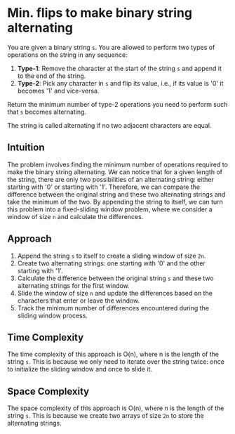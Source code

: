 # Min. flips to make binary string alternating 

You are given a binary string `s`. You are allowed to perform two types of operations on the string in any sequence:

1. **Type-1**: Remove the character at the start of the string `s` and append it to the end of the string.
2. **Type-2**: Pick any character in `s` and flip its value, i.e., if its value is '0' it becomes '1' and vice-versa.

Return the minimum number of type-2 operations you need to perform such that `s` becomes alternating.

The string is called alternating if no two adjacent characters are equal.

## Intuition

The problem involves finding the minimum number of operations required to make the binary string alternating. We can notice that for a given length of the string, there are only two possibilities of an alternating string: either starting with '0' or starting with '1'. Therefore, we can compare the difference between the original string and these two alternating strings and take the minimum of the two. By appending the string to itself, we can turn this problem into a fixed-sliding window problem, where we consider a window of size `n` and calculate the differences.

## Approach

1. Append the string `s` to itself to create a sliding window of size `2n`.
2. Create two alternating strings: one starting with '0' and the other starting with '1'.
3. Calculate the difference between the original string `s` and these two alternating strings for the first window.
4. Slide the window of size `n` and update the differences based on the characters that enter or leave the window.
5. Track the minimum number of differences encountered during the sliding window process.

## Time Complexity

The time complexity of this approach is O(n), where n is the length of the string `s`. This is because we only need to iterate over the string twice: once to initialize the sliding window and once to slide it.

## Space Complexity

The space complexity of this approach is O(n), where n is the length of the string `s`. This is because we create two arrays of size `2n` to store the alternating strings.
